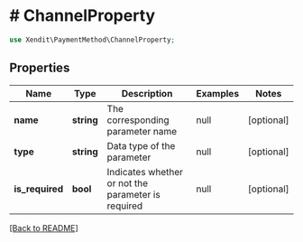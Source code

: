 # # ChannelProperty


```php
use Xendit\PaymentMethod\ChannelProperty;
```
## Properties

| Name | Type | Description | Examples | Notes |
| ------------ | ------------- | ------------- | ------------- | -------------|
| **name** | **string** | The corresponding parameter name | null |  [optional] |
| **type** | **string** | Data type of the parameter | null |  [optional] |
| **is_required** | **bool** | Indicates whether or not the parameter is required | null |  [optional] |


[[Back to README]](../../README.md)
